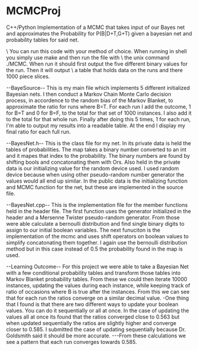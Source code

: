 # MCMCProj
C++/Python Implementation of a MCMC that takes input of our Bayes net and approximates the Probability for P(B|D+T,G+T) given a bayesian net and probability tables for said net. 

\\ You can run this code with your method of choice. When running in shell you simply use make and then run the file with 
\\ the unix command ./MCMC. When run it should first output the five different binary values for the run. Then it will output 
\\ a table that holds data on the runs and there 1000 piece slices.

--BayeSource--
This is my main file which implements 5 different initialized Bayesian nets. I then conduct a Markov Chain Monte Carlo decision
process, in accordence to the random bias of the Markov Blanket, to approximate the ratio for runs where B=T. For each run I add 
the outcome, 1 for B=T and 0 for B=F, to the total for that set of 1000 instances. I also add it to the total for that whole run.
Finally after doing this 5 times, 1 for each run, I'm able to output my results into a readable table. At the end I display my 
final ratio for each full run.

--BayesNet.h--
This is the class file for my net. In its private data is held the tables of probabilities. The map takes a binary number 
converted to an int and it mapes that index to the probability. The binary numbers are found by shifting bools and concatonating
them with Ors. Also held in the private data is our initializing value for the random device used. I used random device because
when using other pseudo-random number generator the values would all end up similar.
In the public data is the initializing function and MCMC function for the net, but these are implemented in the source file.

--BayesNet.cpp--
This is the implementation file for the member functions held in the header file. The first function uses the generator
initialized in the header and a Mersenne Twister pseudo-random generator. From those were able calculate a bernoulli distribution 
and find single binary digits to assign to our initial boolean variables. The next funuciton is the implementation of the mcmc and 
uses shift operators on boolean values to simplify concatonating them together. I again use the bernoulli distribution method but
in this case instead of 0.5 the probability found in the map is used. 

--Learning Outcome--
For this project we were able to take a Bayesian Net with a few conditional probability tables and transform those tables into 
Markov Blanket probability tables. From these we could then iterate 10000 instances, updating the values during each instance, 
while keeping track of ratio of occasions where B is true after the instances. From this we can see that for each run the ratios
converge on a similar decimal value. 
-One thing that I found is that there are two different ways to update your boolean values. You can do it sequentially or all at 
once. In the case of updating the values all at once its found that the ratios converged close to 0.563 but when updated 
sequentially the ratios are slightly higher and converge closer to 0.585. I submitted the case of updating sequentially because 
Dr. Goldsmith said it should be more accurate.
---From these calculations we see a pattern that each run converges towards 0.585.
